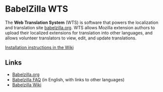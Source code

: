 # BabelZilla WTS

The **Web Translation System** (WTS) is software that powers the localization and translation site [babelzilla.org](http://www.babelzilla.org). WTS allows Mozilla extension authors to upload their localized extensions for translation into other languages, and allows volunteer translators to view, edit, and update translations.

[Installation instructions in the Wiki](https://github.com/BabelZilla/WTS/wiki)


## Links
* [Babelzilla.org](http://www.babelzilla.org)
* [Babelzilla FAQ](http://www.babelzilla.org/index.php?option=com_content&task=category&sectionid=3&id=7&Itemid=25) (in English, with links to other languages)
* [Babelzilla Wiki](http://babelwiki.babelzilla.org/index.php?title=Main_Page)
